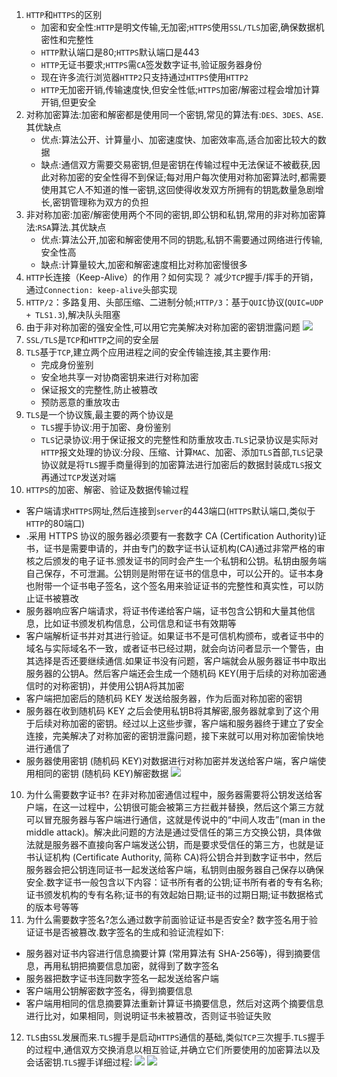 1. `HTTP`和`HTTPS`的区别
   * 加密和安全性:`HTTP`是明文传输,无加密;`HTTPS`使用`SSL/TLS`加密,确保数据机密性和完整性
   * `HTTP`默认端口是80;`HTTPS`默认端口是443
   * `HTTP`无证书要求;`HTTPS`需`CA`签发数字证书,验证服务器身份
   * 现在许多流行浏览器`HTTP2`只支持通过`HTTPS`使用`HTTP2`
   * `HTTP`无加密开销,传输速度快,但安全性低;`HTTPS`加密/解密过程会增加计算开销,但更安全
2. 对称加密算法:加密和解密都是使用同一个密钥,常见的算法有:`DES、3DES、ASE`.其优缺点
   * 优点:算法公开、计算量小、加密速度快、加密效率高,适合加密比较大的数据
   * 缺点:通信双方需要交易密钥,但是密钥在传输过程中无法保证不被截获,因此对称加密的安全性得不到保证;每对用户每次使用对称加密算法时,都需要使用其它人不知道的惟一密钥,这回使得收发双方所拥有的钥匙数量急剧增长,密钥管理称为双方的负担
3. 非对称加密:加密/解密使用两个不同的密钥,即公钥和私钥,常用的非对称加密算法:`RSA`算法.其优缺点
   * 优点:算法公开,加密和解密使用不同的钥匙,私钥不需要通过网络进行传输,安全性高
   * 缺点:计算量较大,加密和解密速度相比对称加密慢很多
4. `HTTP`长连接（Keep-Alive）的作用？如何实现？
   减少`TCP`握手/挥手的开销，通过`Connection: keep-alive`头部实现
5. `HTTP/2`：多路复用、头部压缩、二进制分帧;`HTTP/3`：基于`QUIC`协议(`QUIC=UDP + TLS1.3`),解决队头阻塞
5. 由于非对称加密的强安全性,可以用它完美解决对称加密的密钥泄露问题
   ![](markdwon图像集/2025-03-29-19-39-59.png)
6. `SSL/TLS`是`TCP`和`HTTP`之间的安全层   
7. `TLS`基于`TCP`,建立两个应用进程之间的安全传输连接,其主要作用:
   * 完成身份鉴别
   * 安全地共享一对协商密钥来进行对称加密
   * 保证报文的完整性,防止被篡改
   * 预防恶意的重放攻击
8. `TLS`是一个协议簇,最主要的两个协议是
   * `TLS`握手协议:用于加密、身份鉴别
   * `TLS`记录协议:用于保证报文的完整性和防重放攻击.`TLS`记录协议是实际对`HTTP`报文处理的协议:分段、压缩、计算`MAC`、加密、添加`TLS`首部,`TLS`记录协议就是将`TLS`握手商量得到的加密算法进行加密后的数据封装成`TLS`报文再通过`TCP`发送对端
9.  `HTTPS`的加密、解密、验证及数据传输过程
   * 客户端请求`HTTPS`网址,然后连接到`server`的443端口(`HTTPS`默认端口,类似于`HTTP`的80端口)
   * .采用 HTTPS 协议的服务器必须要有一套数字 CA (Certification Authority)证书，证书是需要申请的，并由专门的数字证书认证机构(CA)通过非常严格的审核之后颁发的电子证书.颁发证书的同时会产生一个私钥和公钥。私钥由服务端自己保存，不可泄漏。公钥则是附带在证书的信息中，可以公开的。证书本身也附带一个证书电子签名，这个签名用来验证证书的完整性和真实性，可以防止证书被篡改
   * 服务器响应客户端请求，将证书传递给客户端，证书包含公钥和大量其他信息，比如证书颁发机构信息，公司信息和证书有效期等
   * 客户端解析证书并对其进行验证。如果证书不是可信机构颁布，或者证书中的域名与实际域名不一致，或者证书已经过期，就会向访问者显示一个警告，由其选择是否还要继续通信.如果证书没有问题，客户端就会从服务器证书中取出服务器的公钥A。然后客户端还会生成一个随机码 KEY(用于后续的对称加密通信时的对称密钥)，并使用公钥A将其加密
   * 客户端把加密后的随机码 KEY 发送给服务器，作为后面对称加密的密钥
   * 服务器在收到随机码 KEY 之后会使用私钥B将其解密,服务器就拿到了这个用于后续对称加密的密钥。经过以上这些步骤，客户端和服务器终于建立了安全连接，完美解决了对称加密的密钥泄露问题，接下来就可以用对称加密愉快地进行通信了
   * 服务器使用密钥 (随机码 KEY)对数据进行对称加密并发送给客户端，客户端使用相同的密钥 (随机码 KEY)解密数据
   ![](markdwon图像集/2025-03-29-19-56-34.png)
10. 为什么需要数字证书?
   在非对称加密通信过程中，服务器需要将公钥发送给客户端，在这一过程中，公钥很可能会被第三方拦截并替换，然后这个第三方就可以冒充服务器与客户端进行通信，这就是传说中的“中间人攻击”(man in the middle attack)。解决此问题的方法是通过受信任的第三方交换公钥，具体做法就是服务器不直接向客户端发送公钥，而是要求受信任的第三方，也就是证书认证机构 (Certificate Authority, 简称 CA)将公钥合并到数字证书中，然后服务器会把公钥连同证书一起发送给客户端，私钥则由服务器自己保存以确保安全.数字证书一般包含以下内容：证书所有者的公钥;证书所有者的专有名称;证书颁发机构的专有名称;证书的有效起始日期;证书的过期日期;证书数据格式的版本号等等
11. 为什么需要数字签名?怎么通过数字前面验证证书是否安全?
   数字签名用于验证证书是否被篡改.数字签名的生成和验证流程如下:
   * 服务器对证书内容进行信息摘要计算 (常用算法有 SHA-256等)，得到摘要信息，再用私钥把摘要信息加密，就得到了数字签名
   * 服务器把数字证书连同数字签名一起发送给客户端
   * 客户端用公钥解密数字签名，得到摘要信息
   * 客户端用相同的信息摘要算法重新计算证书摘要信息，然后对这两个摘要信息进行比对，如果相同，则说明证书未被篡改，否则证书验证失败
12. `TLS`由`SSL`发展而来.`TLS`握手是启动`HTTPS`通信的基础,类似`TCP`三次握手.`TLS`握手的过程中,通信双方交换消息以相互验证,并确立它们所要使用的加密算法以及会话密钥.`TLS`握手详细过程:
   ![](markdwon图像集/2025-03-29-20-09-04.png)
   ![](markdwon图像集/2025-03-29-20-10-08.png)
